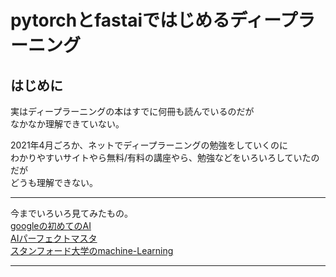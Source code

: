 # pytorchとfastaiではじめるディープラーニング
## はじめに

実はディープラーニングの本はすでに何冊も読んでいるのだが  
なかなか理解できていない。 

2021年4月ごろか、ネットでディープラーニングの勉強をしていくのに  
わかりやすいサイトやら無料/有料の講座やら、勉強などをいろいろしていたのだが  
どうも理解できない。  

***
今までいろいろ見てみたもの。  
[googleの初めてのAI](https://www.udemy.com/course/google-jp-ai/)  
[AIパーフェクトマスタ](https://www.udemy.com/course/ai-master/)  
[スタンフォード大学のmachine-Learning](https://www.coursera.org/learn/machine-learning)  

***
